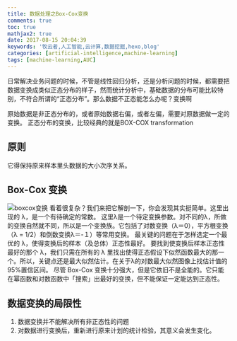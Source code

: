 ```yaml
---
title: 数据处理之Box-Cox变换
comments: true
toc: true
mathjax2: true
date: 2017-08-15 20:04:39
keywords: '牧云者,人工智能,云计算,数据挖掘,hexo,blog'
categories: [artificial-intelligence,machine-learning]
tags: [machine-learning,AUC]
---
```

日常解决业务问题的时候，不管是线性回归分析，还是分析问题的时候，都需要把数据变换成类似正态分布的样子，然而统计分析中，基础数据的分布可能比较特别，不符合所谓的“正态分布”。那么数据不正态能怎么办呢？变换啊
 <!--more-->
 原始数据是非正态分布的，或者原始数据右偏，或者左偏，需要对原数据做一定的变换。
 正态分布的变换，比较经典的就是BOX-COX transformation

## 原则
它得保持原来样本里头数据的大小次序关系。

## Box-Cox 变换
![boxcox变换](/img/boxcox变换.png)
看着很复杂？我们来把它解剖一下，你会发现其实挺简单。这里出现的 λ，是一个有待确定的常数。
这里λ是一个待定变换参数。对不同的λ，所做的变换自然就不同，所以是一个变换族。它包括了对数变换（λ＝0），平方根变换（λ = 1/2）和倒数变换λ＝-１）等常用变换。
最关键的问题在于怎样选定一个最优的 λ，使得变换后的样本（及总体）正态性最好。
要找到使变换后样本正态性最好的那个 λ，我们只需在所有的 λ 里找出使得正态假设下似然函数最大的那一个。所以，关键点还是最大似然估计。在关于λ的对数最大似然图像上找估计值的95%置信区间。
尽管 Box-Cox 变换十分强大，但是它依旧不是全能的。它只能在幂函数和对数函数中「搜索」出最好的变换，但不能保证一定能达到正态性。

## 数据变换的局限性
1. 数据变换并不能解决所有非正态性的问题
2. 对数据进行变换后，重新进行原来计划的统计检验，其意义会发生变化。
